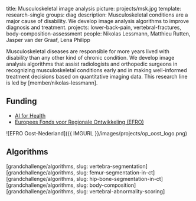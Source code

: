 title: Musculoskeletal image analysis
picture: projects/msk.jpg
template: research-single
groups: diag
description: Musculoskeletal conditions are a major cause of disability. We develop image analysis algorithms to improve diagnosis and treatment.
projects: lower-back-pain, vertebral-fractures, body-composition-assessment 
people: Nikolas Lessmann, Matthieu Rutten, Jasper van der Graaf, Lena Philipp

Musculoskeletal diseases are responsible for more years lived with disability than any other kind of chronic condition. We develop image analysis algorithms that assist radiologists and orthopedic surgeons in recognizing musculoskeletal conditions early and in making well-informed treatment decisions based on quantitative imaging data. This research line is led by [member/nikolas-lessmann].

## Funding
* [AI for Health](https://www.ai-for-health.nl/)
* [Europees Fonds voor Regionale Ontwikkeling (EFRO)](http://www.op-oost.eu/)

![EFRO Oost-Nederland]({{ IMGURL }}/images/projects/op_oost_logo.png)

## Algorithms

<div class=row>
  [grandchallenge/algorithms, slug: vertebra-segmentation]
  [grandchallenge/algorithms, slug: femur-segmentation-in-ct]
  [grandchallenge/algorithms, slug: hip-bone-segmentation-in-ct]
  [grandchallenge/algorithms, slug: body-composition]
  [grandchallenge/algorithms, slug: vertebral-abnormality-scoring]
</div>
